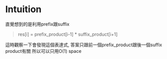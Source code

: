 # Intuition

直覺想到的是利用prefix跟suffix

> res[i] = prefix_product[i-1] * suffix_product[i+1]

這時觀察一下會發現這個表達式, 答案只跟前一個prefix_product跟後一個suffix product有關
所以可以只用O(1) space